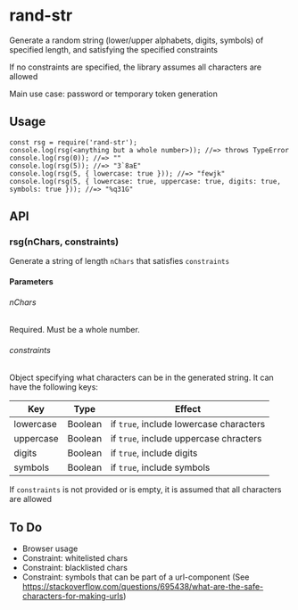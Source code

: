 # rand-str

Generate a random string (lower/upper alphabets, digits, symbols) of specified length,
and satisfying the specified constraints

If no constraints are specified, the library assumes all characters are allowed

Main use case: password or temporary token generation

## Usage

```
const rsg = require('rand-str');
console.log(rsg(<anything but a whole number>)); //=> throws TypeError
console.log(rsg(0)); //=> ""
console.log(rsg(5)); //=> "3`8aE"
console.log(rsg(5, { lowercase: true })); //=> "fewjk"
console.log(rsg(5, { lowercase: true, uppercase: true, digits: true, symbols: true })); //=> "%q31G"
```

## API

### rsg(nChars, constraints)

Generate a string of length `nChars` that satisfies `constraints`

#### Parameters

###### nChars

Required. Must be a whole number.

###### constraints

Object specifying what characters can be in the generated string.
It can have the following keys:

| Key       | Type    | Effect                                  |
| --------- | ------- | --------------------------------------- |
| lowercase | Boolean | if `true`, include lowercase characters |
| uppercase | Boolean | if `true`, include uppercase chracters  |
| digits    | Boolean | if `true`, include digits               |
| symbols   | Boolean | if `true`, include symbols              |

If `constraints` is not provided or is empty, it is assumed that all characters are allowed

## To Do

- Browser usage
- Constraint: whitelisted chars
- Constraint: blacklisted chars
- Constraint: symbols that can be part of a url-component (See https://stackoverflow.com/questions/695438/what-are-the-safe-characters-for-making-urls)
